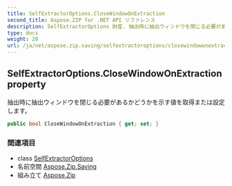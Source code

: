```yaml
---
title: SelfExtractorOptions.CloseWindowOnExtraction
second_title: Aspose.ZIP for .NET API リファレンス
description: SelfExtractorOptions 財産. 抽出時に抽出ウィンドウを閉じる必要があるかどうかを示す値を取得または設定します
type: docs
weight: 20
url: /ja/net/aspose.zip.saving/selfextractoroptions/closewindowonextraction/
---
```

## SelfExtractorOptions.CloseWindowOnExtraction property

抽出時に抽出ウィンドウを閉じる必要があるかどうかを示す値を取得または設定します。

```csharp
public bool CloseWindowOnExtraction { get; set; }
```

### 関連項目

* class [SelfExtractorOptions](../)
* 名前空間 [Aspose.Zip.Saving](../../selfextractoroptions/)
* 組み立て [Aspose.Zip](../../../)



